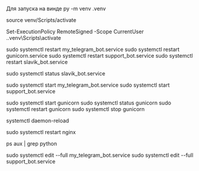 Для запуска на винде 
py -m venv .venv

source venv/Scripts/activate

Set-ExecutionPolicy RemoteSigned -Scope CurrentUser
.\.venv\Scripts\activate

sudo systemctl restart my_telegram_bot.service
sudo systemctl restart gunicorn.service
sudo systemctl restart support_bot.service
sudo systemctl restart slavik_bot.service

sudo systemctl status slavik_bot.service


sudo systemctl start my_telegram_bot.service
sudo systemctl start support_bot.service

sudo systemctl start gunicorn
sudo systemctl status gunicorn
sudo systemctl restart gunicorn
sudo systemctl stop gunicorn

systemctl daemon-reload

sudo systemctl restart nginx

ps aux | grep python

sudo systemctl edit --full my_telegram_bot.service
sudo systemctl edit --full support_bot.service